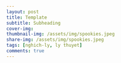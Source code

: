 ```yaml
---
layout: post
title: Template
subtitle: Subheading  
cover-img: 
thumbnail-img: /assets/img/spookies.jpeg
share-img: /assets/img/spookies.jpeg
tags: [nghich-ly, ly thuyet]
comments: true
---
```

